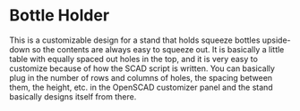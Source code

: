# Bottle Holder
This is a customizable design for a stand that holds squeeze bottles upside-down so the contents are always easy to squeeze out.
It is basically a little table with equally spaced out holes in the top, and it is very easy to customize because of how the SCAD script is written.
You can basically plug in the number of rows and columns of holes, the spacing between them, the height, etc. in the OpenSCAD customizer panel and the stand basically designs itself from there.

